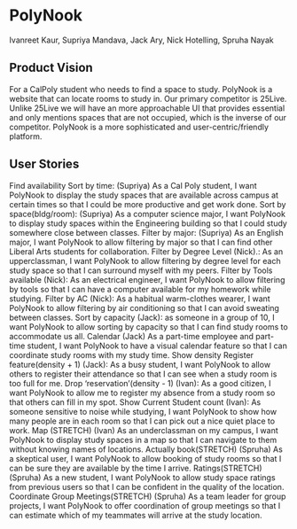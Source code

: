 # PolyNook
Ivanreet Kaur, Supriya Mandava, Jack Ary, Nick Hotelling, Spruha Nayak

## Product Vision
For a CalPoly student who needs to find a space to study. PolyNook is a website that can locate rooms to study in. Our primary competitor is 25Live. Unlike 25Live we will have an more approachable UI that provides essential and only mentions spaces that are not occupied, which is the inverse of our competitor. PolyNook is a more sophisticated and user-centric/friendly platform.

## User Stories

Find availability
Sort by time: (Supriya)  As a Cal Poly student, I want PolyNook to display the study spaces that are available across campus at certain times so that I could be more productive and get work done.
Sort by space(bldg/room): (Supriya) As a computer science major, I want PolyNook to display study spaces within the Engineering building so that I could study somewhere close between classes.
Filter by major: (Supriya) As an English major, I want PolyNook to allow filtering by major so that I can find other Liberal Arts students for collaboration.
Filter by Degree Level (Nick).: As an upperclassman, I want PolyNook to allow filtering by degree level for each study space so that I can surround myself with my peers.
Filter by Tools available (Nick): As an electrical engineer, I want PolyNook to allow filtering by tools so that I can have a computer available for my homework while studying.
Filter by AC (Nick): As a habitual warm-clothes wearer, I want PolyNook to allow filtering by air conditioning so that I can avoid sweating between classes.
Sort by capacity (Jack): as someone in a group of 10, I want PolyNook to allow sorting by capacity so that I can find study rooms to accommodate us all.
Calendar 
(Jack) As a part-time employee and part-time student, I want PolyNook to have a visual calendar feature so that I can coordinate study rooms with my study time.
Show density 
Register feature(density + 1) (Jack): As a busy student, I want PolyNook to allow others to register their attendance so that I can see when a study room is too full for me.
Drop ‘reservation’(density - 1) (Ivan): As a good citizen, I want PolyNook to allow me to register my absence from a study room so that others can fill in my spot.
Show Current Student count (Ivan): As someone sensitive to noise while studying, I want PolyNook to show how many people are in each room so that I can pick out a nice quiet place to work.
Map (STRETCH)
(Ivan) As an underclassman on my campus, I want PolyNook to display study spaces in a map so that I can navigate to them without knowing names of locations.
Actually book(STRETCH)
(Spruha) As a skeptical user, I want PolyNook to allow booking of study rooms so that I can be sure they are available by the time I arrive.
Ratings(STRETCH)
(Spruha) As a new student, I want PolyNook to allow study space ratings from previous users so that I can be confident in the quality of the location.
Coordinate Group Meetings(STRETCH)
(Spruha) As a team leader for group projects, I want PolyNook to offer coordination of group meetings so that I can estimate which of my teammates will arrive at the study location.
